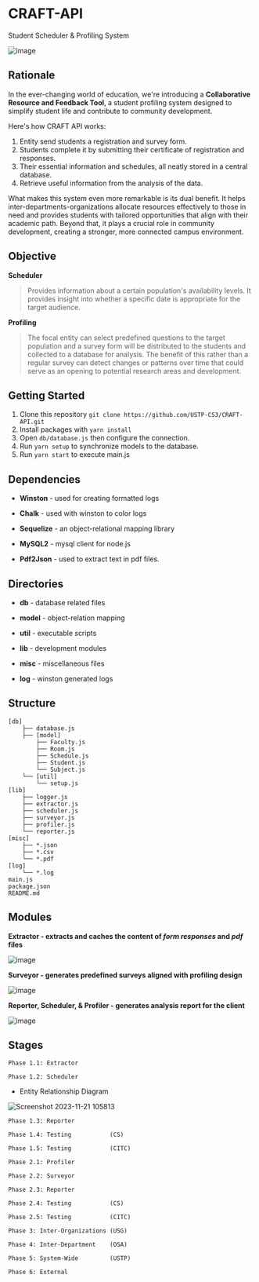 # CRAFT-API
Student Scheduler &amp; Profiling System

![image](https://github.com/USTP-CSCORE/CRAFT-API/assets/26486389/efc210dc-7a39-45a6-9644-2c40d0037f77)


## Rationale

In the ever-changing world of education, we're introducing a **Collaborative Resource and Feedback Tool**, a student profiling system designed to simplify student life and contribute to community development.

Here's how CRAFT API works: 
1. Entity send students a registration and survey form.
2. Students complete it by submitting their certificate of registration and responses.
3. Their essential information and schedules, all neatly stored in a central database.
4. Retrieve useful information from the analysis of the data.

What makes this system even more remarkable is its dual benefit. It helps inter-departments-organizations allocate resources effectively to those in need and provides students with tailored opportunities that align with their academic path. Beyond that, it plays a crucial role in community development, creating a stronger, more connected campus environment.



## Objective

**Scheduler**

> Provides information about a certain population's availability levels. It provides insight into whether a specific date is appropriate for the target audience.


**Profiling**

> The focal entity can select predefined questions to the target population and a survey form will be distributed to the students and collected to a database for analysis. The benefit of this rather than a regular survey can detect changes or patterns over time that could serve as an opening to potential research areas and development.



## Getting Started
1. Clone this repository `git clone https://github.com/USTP-CS3/CRAFT-API.git`
1. Install packages with `yarn install`
2. Open `db/database.js` then configure the connection.
3. Run `yarn setup` to synchronize models to the database.
4. Run `yarn start` to execute main.js


## Dependencies
- **Winston**   - used for creating formatted logs

- **Chalk**     - used with winston to color logs

- **Sequelize** - an object-relational mapping library

- **MySQL2**    - mysql client for node.js

- **Pdf2Json**  - used to extract text in pdf files.


## Directories

- **db**    - database related files

- **model** - object-relation mapping

- **util**  - executable scripts

- **lib**   - development modules

- **misc**  - miscellaneous files

- **log**   - winston generated logs


## Structure
```
[db]
    ├── database.js
    ├── [model]
        ├── Faculty.js
        ├── Room.js
        ├── Schedule.js
        ├── Student.js
        └── Subject.js
    └── [util]
        └── setup.js
[lib]
    ├── logger.js
    ├── extractor.js
    ├── scheduler.js
    ├── surveyor.js
    ├── profiler.js
    └── reporter.js
[misc]
    ├── *.json
    ├── *.csv
    └── *.pdf
[log]
    └── *.log
main.js
package.json
README.md
```


## Modules

**Extractor - extracts and caches the content of _form responses_ and _pdf_ files**

![image](https://github.com/USTP-CSCORE/CRAFT-API/assets/26486389/a53955ef-afc9-4c90-9ff4-89a9bd444144)

**Surveyor - generates predefined surveys aligned with profiling design**

![image](https://github.com/USTP-CSCORE/CRAFT-API/assets/26486389/180e87a8-88aa-4270-a7a1-81c4019b32bf)

**Reporter, Scheduler, & Profiler - generates analysis report for the client**

![image](https://github.com/USTP-CSCORE/CRAFT-API/assets/26486389/96b282d6-9ee4-426b-81f4-9037a6cdaae8)



## Stages

`Phase 1.1: Extractor`

`Phase 1.2: Scheduler`

- Entity Relationship Diagram

![Screenshot 2023-11-21 105813](https://github.com/USTP-CS3/CRAFT-API/assets/26486389/b6847bbb-389e-42a4-a86e-44f263164536)

`Phase 1.3: Reporter`

`Phase 1.4: Testing           (CS)`

`Phase 1.5: Testing           (CITC)`

`Phase 2.1: Profiler`

`Phase 2.2: Surveyor`

`Phase 2.3: Reporter`

`Phase 2.4: Testing           (CS)`

`Phase 2.5: Testing           (CITC)`

`Phase 3: Inter-Organizations (USG)`

`Phase 4: Inter-Department    (OSA)`

`Phase 5: System-Wide         (USTP)`

`Phase 6: External`
